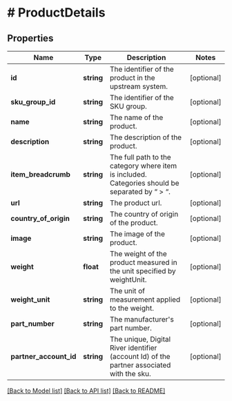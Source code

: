 # # ProductDetails

## Properties

Name | Type | Description | Notes
------------ | ------------- | ------------- | -------------
**id** | **string** | The identifier of the product in the upstream system. | [optional]
**sku_group_id** | **string** | The identifier of the SKU group. | [optional]
**name** | **string** | The name of the product. | [optional]
**description** | **string** | The description of the product. | [optional]
**item_breadcrumb** | **string** | The full path to the category where item is included. Categories should be separated by “ &gt; “. | [optional]
**url** | **string** | The product url. | [optional]
**country_of_origin** | **string** | The country of origin of the product. | [optional]
**image** | **string** | The image of the product. | [optional]
**weight** | **float** | The weight of the product measured in the unit specified by weightUnit. | [optional]
**weight_unit** | **string** | The unit of measurement applied to the weight. | [optional]
**part_number** | **string** | The manufacturer&#39;s part number. | [optional]
**partner_account_id** | **string** | The unique, Digital River identifier (account Id) of the partner associated with the sku. | [optional]

[[Back to Model list]](../../README.md#models) [[Back to API list]](../../README.md#endpoints) [[Back to README]](../../README.md)
